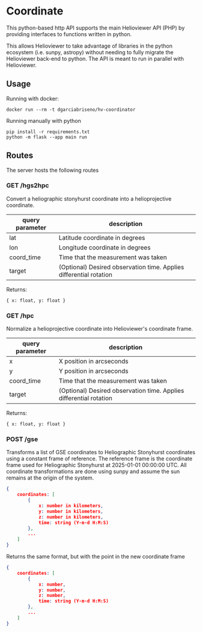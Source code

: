 # Coordinate
This python-based http API supports the main Helioviewer API
(PHP) by providing interfaces to functions written in python.

This allows Helioviewer to take advantage of libraries
in the python ecosystem (i.e. sunpy, astropy) without needing
to fully migrate the Helioviewer back-end to python. The
API is meant to run in parallel with Helioviewer.

## Usage
Running with docker:
```
docker run --rm -t dgarciabriseno/hv-coordinator
```

Running manually with python
```
pip install -r requirements.txt
python -m flask --app main run
```

## Routes

The server hosts the following routes

### GET /hgs2hpc

Convert a heliographic stonyhurst coordinate into a helioprojective coordinate.

| query parameter | description |
|-----------------|-------------|
| lat             | Latitude coordinate in degrees |
| lon             | Longitude coordinate in degrees |
| coord_time      | Time that the measurement was taken |
| target          | (Optional) Desired observation time. Applies differential rotation |

Returns:
```
{ x: float, y: float }
```

### GET /hpc

Normalize a helioprojective coordinate into Helioviewer's coordinate frame.

| query parameter | description |
|-----------------|-------------|
| x               | X position in arcseconds |
| y               | Y position in arcseconds |
| coord_time      | Time that the measurement was taken |
| target          | (Optional) Desired observation time. Applies differential rotation |

Returns:
```
{ x: float, y: float }
```

### POST /gse

Transforms a list of GSE coordinates to Heliographic Stonyhurst coordinates using
a constant frame of reference. The reference frame is the coordinate frame used
for Heliographic Stonyhurst at 2025-01-01 00:00:00 UTC. All coordinate
transformations are done using sunpy and assume the sun remains at the origin
of the system.

```json
{
    coordinates: [
        {
            x: number in kilometers,
            y: number in kilometers,
            z: number in kilometers,
            time: string (Y-m-d H:M:S)
        },
        ...
    ]
}
```


Returns the same format, but with the point in the new coordinate frame
```json
{
    coordinates: [
        {
            x: number,
            y: number,
            z: number,
            time: string (Y-m-d H:M:S)
        },
        ...
    ]
}
```

